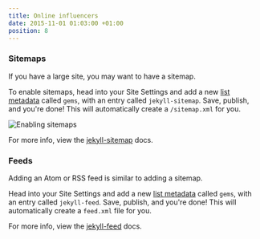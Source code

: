 ```yaml
---
title: Online influencers
date: 2015-11-01 01:03:00 +01:00
position: 8
---
```


### Sitemaps

If you have a large site, you may want to have a sitemap.

To enable sitemaps, head into your Site Settings and add a new [list metadata](/content/metadata/#list) called `gems`, with an entry called `jekyll-sitemap`. Save, publish, and you're done! This will automatically create a `/sitemap.xml` for you.

![Enabling sitemaps](/uploads/jekyll-sitemap.png)

For more info, view the [jekyll-sitemap](https://github.com/jekyll/jekyll-sitemap) docs.

### Feeds

Adding an Atom or RSS feed is similar to adding a sitemap.

Head into your Site Settings and add a new [list metadata](/content/metadata/#list) called `gems`, with an entry called `jekyll-feed`. Save, publish, and you're done! This will automatically create a `feed.xml` file for you.

For more info, view the [jekyll-feed](https://github.com/jekyll/jekyll-feed) docs.